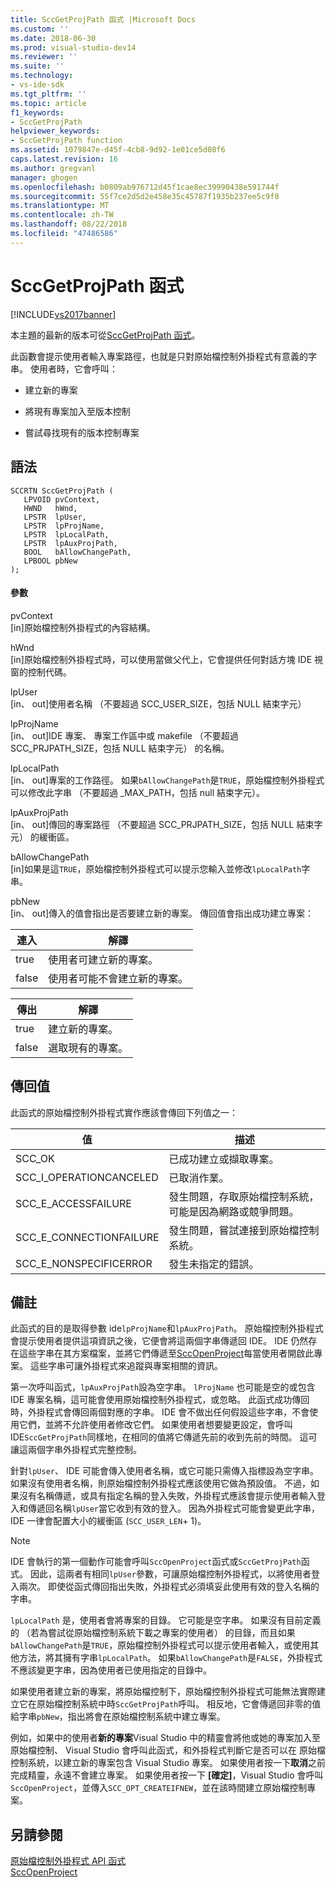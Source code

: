 ```yaml
---
title: SccGetProjPath 函式 |Microsoft Docs
ms.custom: ''
ms.date: 2018-06-30
ms.prod: visual-studio-dev14
ms.reviewer: ''
ms.suite: ''
ms.technology:
- vs-ide-sdk
ms.tgt_pltfrm: ''
ms.topic: article
f1_keywords:
- SccGetProjPath
helpviewer_keywords:
- SccGetProjPath function
ms.assetid: 1079847e-d45f-4cb8-9d92-1e01ce5d08f6
caps.latest.revision: 16
ms.author: gregvanl
manager: ghogen
ms.openlocfilehash: b0809ab976712d45f1cae8ec39990438e591744f
ms.sourcegitcommit: 55f7ce2d5d2e458e35c45787f1935b237ee5c9f8
ms.translationtype: MT
ms.contentlocale: zh-TW
ms.lasthandoff: 08/22/2018
ms.locfileid: "47486586"
---
```

# <a name="sccgetprojpath-function"></a>SccGetProjPath 函式
[!INCLUDE[vs2017banner](../includes/vs2017banner.md)]

本主題的最新的版本可從[SccGetProjPath 函式](https://docs.microsoft.com/visualstudio/extensibility/sccgetprojpath-function)。  
  
此函數會提示使用者輸入專案路徑，也就是只對原始檔控制外掛程式有意義的字串。 使用者時，它會呼叫：  
  
-   建立新的專案  
  
-   將現有專案加入至版本控制  
  
-   嘗試尋找現有的版本控制專案  
  
## <a name="syntax"></a>語法  
  
```cpp#  
SCCRTN SccGetProjPath (  
   LPVOID pvContext,  
   HWND   hWnd,  
   LPSTR  lpUser,  
   LPSTR  lpProjName,  
   LPSTR  lpLocalPath,  
   LPSTR  lpAuxProjPath,  
   BOOL   bAllowChangePath,  
   LPBOOL pbNew  
);  
```  
  
#### <a name="parameters"></a>參數  
 pvContext  
 [in]原始檔控制外掛程式的內容結構。  
  
 hWnd  
 [in]原始檔控制外掛程式時，可以使用當做父代上，它會提供任何對話方塊 IDE 視窗的控制代碼。  
  
 lpUser  
 [in、 out]使用者名稱 （不要超過 SCC_USER_SIZE，包括 NULL 結束字元）  
  
 lpProjName  
 [in、 out]IDE 專案、 專案工作區中或 makefile （不要超過 SCC_PRJPATH_SIZE，包括 NULL 結束字元） 的名稱。  
  
 lpLocalPath  
 [in、 out]專案的工作路徑。 如果`bAllowChangePath`是`TRUE`，原始檔控制外掛程式可以修改此字串 （不要超過 _MAX_PATH，包括 null 結束字元）。  
  
 lpAuxProjPath  
 [in、 out]傳回的專案路徑 （不要超過 SCC_PRJPATH_SIZE，包括 NULL 結束字元） 的緩衝區。  
  
 bAllowChangePath  
 [in]如果是這`TRUE`，原始檔控制外掛程式可以提示您輸入並修改`lpLocalPath`字串。  
  
 pbNew  
 [in、 out]傳入的值會指出是否要建立新的專案。 傳回值會指出成功建立專案：  
  
|連入|解譯|  
|--------------|--------------------|  
|true|使用者可建立新的專案。|  
|false|使用者可能不會建立新的專案。|  
  
|傳出|解譯|  
|--------------|--------------------|  
|true|建立新的專案。|  
|false|選取現有的專案。|  
  
## <a name="return-value"></a>傳回值  
 此函式的原始檔控制外掛程式實作應該會傳回下列值之一：  
  
|值|描述|  
|-----------|-----------------|  
|SCC_OK|已成功建立或擷取專案。|  
|SCC_I_OPERATIONCANCELED|已取消作業。|  
|SCC_E_ACCESSFAILURE|發生問題，存取原始檔控制系統，可能是因為網路或競爭問題。|  
|SCC_E_CONNECTIONFAILURE|發生問題，嘗試連接到原始檔控制系統。|  
|SCC_E_NONSPECIFICERROR|發生未指定的錯誤。|  
  
## <a name="remarks"></a>備註  
 此函式的目的是取得參數 ide`lpProjName`和`lpAuxProjPath`。 原始檔控制外掛程式會提示使用者提供這項資訊之後，它便會將這兩個字串傳遞回 IDE。 IDE 仍然存在這些字串在其方案檔案，並將它們傳遞至[SccOpenProject](../extensibility/sccopenproject-function.md)每當使用者開啟此專案。 這些字串可讓外掛程式來追蹤與專案相關的資訊。  
  
 第一次呼叫函式，`lpAuxProjPath`設為空字串。 `lProjName` 也可能是空的或包含 IDE 專案名稱，這可能會使用原始檔控制外掛程式，或忽略。 此函式成功傳回時，外掛程式會傳回兩個對應的字串。 IDE 會不做出任何假設這些字串，不會使用它們，並將不允許使用者修改它們。 如果使用者想要變更設定，會呼叫 IDE`SccGetProjPath`同樣地，在相同的值將它傳遞先前的收到先前的時間。 這可讓這兩個字串外掛程式完整控制。  
  
 針對`lpUser`、 IDE 可能會傳入使用者名稱，或它可能只需傳入指標設為空字串。 如果沒有使用者名稱，則原始檔控制外掛程式應該使用它做為預設值。 不過，如果沒有名稱傳遞，或具有指定名稱的登入失敗，外掛程式應該會提示使用者輸入登入和傳遞回名稱`lpUser`當它收到有效的登入。 因為外掛程式可能會變更此字串，IDE 一律會配置大小的緩衝區 (`SCC_USER_LEN`+ 1)。  
  
> [!NOTE]
>  IDE 會執行的第一個動作可能會呼叫`SccOpenProject`函式或`SccGetProjPath`函式。 因此，這兩者有相同`lpUser`參數，可讓原始檔控制外掛程式，以將使用者登入兩次。 即使從函式傳回指出失敗，外掛程式必須填妥此使用有效的登入名稱的字串。  
  
 `lpLocalPath` 是，使用者會將專案的目錄。 它可能是空字串。 如果沒有目前定義的 （若為嘗試從原始檔控制系統下載之專案的使用者） 的目錄，而且如果`bAllowChangePath`是`TRUE`，原始檔控制外掛程式可以提示使用者輸入，或使用其他方法，將其擁有字串`lpLocalPath`。 如果`bAllowChangePath`是`FALSE`，外掛程式不應該變更字串，因為使用者已使用指定的目錄中。  
  
 如果使用者建立新的專案，將原始檔控制下，原始檔控制外掛程式可能無法實際建立它在原始檔控制系統中時`SccGetProjPath`呼叫。 相反地，它會傳遞回非零的值給字串`pbNew`，指出將會在原始檔控制系統中建立專案。  
  
 例如，如果中的使用者**新的專案**Visual Studio 中的精靈會將他或她的專案加入至原始檔控制、 Visual Studio 會呼叫此函式，和外掛程式判斷它是否可以在 原始檔控制系統，以建立新的專案包含 Visual Studio 專案。 如果使用者按一下**取消**之前完成精靈，永遠不會建立專案。 如果使用者按一下 **[確定]**，Visual Studio 會呼叫`SccOpenProject`，並傳入`SCC_OPT_CREATEIFNEW`，並在該時間建立原始檔控制專案。  
  
## <a name="see-also"></a>另請參閱  
 [原始檔控制外掛程式 API 函式](../extensibility/source-control-plug-in-api-functions.md)   
 [SccOpenProject](../extensibility/sccopenproject-function.md)

